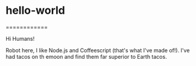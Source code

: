 # hello-world
============

Hi Humans!

Robot here, I like Node.js and Coffeescript (that's what I've made of!).
I've had tacos on th emoon and find them far superior to Earth tacos.
